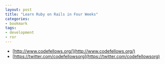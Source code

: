 ```yaml
---
layout: post
title: "Learn Ruby on Rails in Four Weeks"
categories:
- bookmark
tags:
- development
- ror
---
```

* [http://www.codefellows.org/](http://www.codefellows.org/)
* [https://twitter.com/codefellowsorg](https://twitter.com/codefellowsorg)